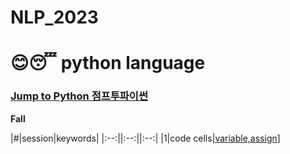 # NLP_2023

# 😊😴 python language
### [Jump to Python 점프투파이썬](https://wikidocs.net/book/1)

**Fall**

|#|session|keywords|
|:--:||:--:||:--:|
|1|code cells|[variable,assign]()]

